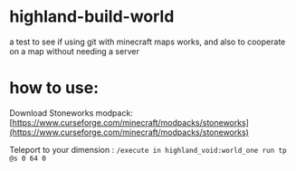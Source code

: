 # highland-build-world
a test to see if using git with minecraft maps works, and also to cooperate on a map without needing a server

# how to use:
Download Stoneworks modpack: [https://www.curseforge.com/minecraft/modpacks/stoneworks](https://www.curseforge.com/minecraft/modpacks/stoneworks)

Teleport to your dimension : `/execute in highland_void:world_one run tp @s 0 64 0`
